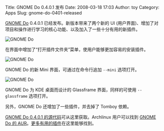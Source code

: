 Title: GNOME Do 0.4.0.1 发布
Date: 2008-03-18 17:03
Author: toy
Category: Apps
Slug: gnome-do-0401-released

[GNOME Do](http://linuxtoy.org/archives/gnome-do.html) 0.4.0.1
已经发布。新版本带来了两个新的 UI
(用户界面)、增加了对项目和操作进行学习的核心功能、以及加入了一些十分有用的新插件。

![GNOME Do](http://i.linuxtoy.org/i/2008/03/gnome-do1.jpg)

在界面中增加了“打开插件文件夹”菜单，使用户能够更加容易的安装插件。

![GNOME Do](http://i.linuxtoy.org/i/2008/03/gnome-do2.jpg)

GNOME Do 的新 Mini 界面，可通过在命令行追加 `--mini` 选项打开。

![GNOME Do](http://i.linuxtoy.org/i/2008/03/gnome-do3.jpg)

GNOME Do 为 KDE 桌面而设计的 Glassframe 界面，同样的可使用
`--glassframe` 选项打开。

另外，GNOME Do 还增加了一些插件，并去掉了 Tomboy 依赖。

[GNOME Do 0.4.0.1
的源代码](https://code.launchpad.net/do/trunk/0.4)可从这里获取。Archlinux
用户可以找到 [GNOME Do 的
AUR](http://aur.archlinux.org/packages.php?ID=14142)。[更多有用的插件](https://wiki.ubuntu.com/GnomeDo/Plugins)在这里能够找到。
